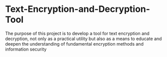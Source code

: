 # Text-Encryption-and-Decryption-Tool
The purpose of this project is to develop a tool for text encryption and decryption, not only as a practical utility but also as a means to educate and deepen the understanding of fundamental encryption methods and information security
